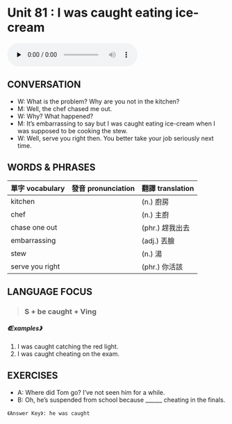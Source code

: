 # Unit 81 : I was caught eating ice-cream

<audio controls preload="none">
  <source src="https://channelplus.ner.gov.tw/api/audio/5ad2e62ef95e3500064f433b">
</audio>

## CONVERSATION
* W: What is the problem? Why are you not in the kitchen? 
* M: Well, the chef chased me out. 
* W: Why? What happened? 
* M: It’s embarrassing to say but I was caught eating ice-cream when I was supposed to be cooking the stew. 
* W: Well, serve you right then. You better take your job seriously next time.

## WORDS & PHRASES
單字 vocabulary|發音 pronunciation|翻譯 translation
---|---|---
kitchen||(n.) 廚房
chef||(n.) 主廚
chase one out||(phr.) 趕我出去
embarrassing||(adj.) 丟臉
stew||(n.) 湯
serve you right||(phr.) 你活該

## LANGUAGE FOCUS 
> <h3>S + be caught + Ving</h3>

##### 《Examples》
1. I was caught catching the red light.
2. I was caught cheating on the exam.

## EXERCISES 
* A: Where did Tom go? I’ve not seen him for a while.
* B: Oh, he’s suspended from school because ______ cheating in the finals.

`《Answer Key》: he was caught`